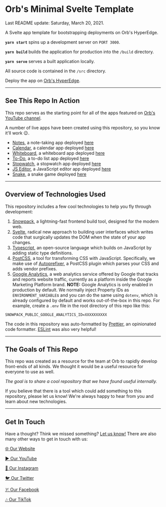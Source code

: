 # Orb's Minimal Svelte Template

Last README update: Saturday, March 20, 2021.

A Svelte app template for bootstrapping deployments on Orb's HyperEdge.

**`yarn start`** spins up a development server on `PORT 3000`.

**`yarn build`** builds the application for production into the `/build` directory.

**`yarn serve`** serves a built application locally.

All source code is contained in the `/src` directory.

Deploy the app on [Orb's HyperEdge](https://console.orbclouds.com?id=6060168408e440587e87d7c3).

---

## See This Repo In Action

This repo serves as the starting point for all of the apps featured on [Orb's YouTube channel](https://yt.orbclouds.com?id=6060168408e440587e87d7c3).

A number of live apps have been created using this repository, so you know it'll work 😉.

- [Notes](https://github.orbclouds.com?id=6060168408e440587e87d7c3&to=606017e208e440587e87d7c4), a note-taking app deployed [here](https://apps.orbclouds.com?id=6060168408e440587e87d7c3&to=60661b6092b45e0abe0e055c)
- [Calendar](https://github.orbclouds.com?id=6060168408e440587e87d7c3&to=60601e9708e440587e87d7c7), a calendar app deployed [here](https://apps.orbclouds.com?id=6060168408e440587e87d7c3&to=60661c3c92b45e0abe0e055d)
- [Whiteboard](https://github.orbclouds.com?id=6060168408e440587e87d7c3&to=6060212a08e440587e87d7ca), a whiteboard app deployed [here](https://apps.orbclouds.com?id=6060168408e440587e87d7c3&to=60661c5892b45e0abe0e055e)
- [To-Do](https://github.orbclouds.com?id=6060168408e440587e87d7c3&to=606be7f8ab35fd6d45a1a589), a to-do list app deployed [here](https://apps.orbclouds.com?id=6060168408e440587e87d7c3&to=606be7dcab35fd6d45a1a588)
- [Stopwatch](https://github.orbclouds.com?id=6060168408e440587e87d7c3&to=606b4f16d416365a7d038766), a stopwatch app deployed [here](https://apps.orbclouds.com?id=6060168408e440587e87d7c3&to=606b4f4ad416365a7d038769)
- [JS Editor](https://github.orbclouds.com?id=6060168408e440587e87d7c3&to=6075b848bdac4b72e3af4a8f), a JavaScript editor app deployed [here](https://apps.orbclouds.com?id=6060168408e440587e87d7c3&to=6075b82ebdac4b72e3af4a8e)
- [Snake](https://github.orbclouds.com?id=6060168408e440587e87d7c3&to=608ff84ae55ee7035d852363), a snake game deployed [here](https://apps.orbclouds.com?id=6060168408e440587e87d7c3&to=608ff838e55ee7035d852362)

---

## Overview of Technologies Used

This repository includes a few cool technologies to help you fly through development:

1. [Snowpack](https://www.snowpack.dev), a lightning-fast frontend build tool, designed for the modern web.
2. [Svelte](https://svelte.dev/), radical new approach to building user interfaces which writes code that surgically updates the DOM when the state of your app changes.
3. [Typescript](https://www.typescriptlang.org/), an open-source language which builds on JavaScript by adding static type definitions.
4. [PostCSS](https://postcss.org/), a tool for transforming CSS with JavaScript. Specifically, we make use of [Autoprefixer](https://autoprefixer.github.io/), a PostCSS plugin which parses your CSS and adds vendor prefixes.
5. [Google Analytics](https://analytics.google.com/), a web analytics service offered by Google that tracks and reports website traffic, currently as a platform inside the Google Marketing Platform brand. **NOTE:** Google Analytics is only enabled in production by default. We normally inject Property IDs as `ENVIRONMENT_VARIABLE`s and you can do the same using `dotenv`, which is already configured by default and works out-of-the-box in this repo. For example, create a `.env` file in the root directory of this repo like this:

```env
SNOWPACK_PUBLIC_GOOGLE_ANALYTICS_ID=XXXXXXXXXX
```

The code in this repository was auto-formatted by [Prettier](https://prettier.io/), an opinionated code formatter. [ESLint](https://eslint.org/) was also very helpful!

---

## The Goals of This Repo

This repo was created as a resource for the team at Orb to rapidly develop front-ends of all kinds. We thought it would be a useful resource for everyone to use as well.

*The goal is to share a cool repository that we have found useful internally.*

If you believe that there is a tool which could add something to this repository, please let us know! We're always happy to hear from you and learn about new technologies.

---

## Get In Touch

Have a thought? Think we missed something? [Let us know!](https://www.orbclouds.com/get-in-touch?id=6060168408e440587e87d7c3) There are also many other ways to get in touch with us:

[🌐 Our Website](https://www.orbclouds.com?id=6060168408e440587e87d7c3)

[▶️ Our YouTube](https://yt.orbclouds.com?id=6060168408e440587e87d7c3)

[📸 Our Instagram](https://ig.orbclouds.com?id=6060168408e440587e87d7c3)

[🐦 Our Twitter](https://twitter.orbclouds.com?id=6060168408e440587e87d7c3)

[🇫 Our Facebook](https://fb.orbclouds.comid=6060168408e440587e87d7c3)

[🎶 Our TikTok](https://tiktok.orbclouds.com?id=6060168408e440587e87d7c3)
